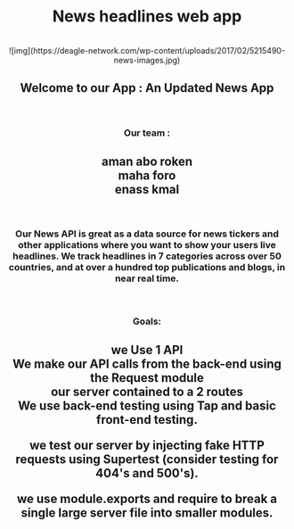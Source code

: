 <center>

<h1>News headlines web app</h1> <br>
![img](https://deagle-network.com/wp-content/uploads/2017/02/5215490-news-images.jpg)
<br>


<h2>Welcome to our App : An Updated News App </h2><br>

<h3>Our team :</h3>
 <h2>aman abo roken<br>
 maha foro<br>
 enass kmal</h2><br>

<h3>Our News API is great as a data source for news tickers and other applications where you want to show your users live headlines. We track headlines in 7 categories across over 50 countries, and at over a hundred top publications and blogs, in near real time.</h3> <br>

<h3>Goals:</h3>
<h2>we Use 1 API <br>
We make our API calls from the back-end using the Request module <br>
our server contained to a 2 routes <br>
We use back-end testing using Tap and basic front-end testing. <br>

we test our server by injecting fake HTTP requests using Supertest (consider testing for 404's and 500's). <br>

we use module.exports and require to break a single large server file into smaller modules.</h2> <br>

</center>
